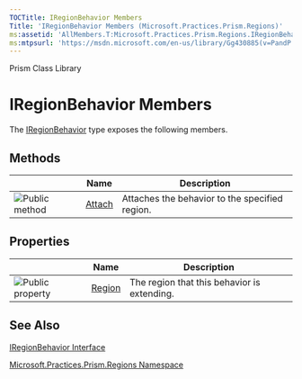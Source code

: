 ```yaml
---
TOCTitle: IRegionBehavior Members
Title: 'IRegionBehavior Members (Microsoft.Practices.Prism.Regions)'
ms:assetid: 'AllMembers.T:Microsoft.Practices.Prism.Regions.IRegionBehavior'
ms:mtpsurl: 'https://msdn.microsoft.com/en-us/library/Gg430885(v=PandP.50)'
---
```


Prism Class Library

IRegionBehavior Members
=======================

The [IRegionBehavior](https://msdn.microsoft.com/t:microsoft.practices.prism.regions.iregionbehavior) type exposes the following members.

Methods
-------

<span id="methodTableToggle"></span>
<table>

<thead>
<tr class="header">
<th> </th>
<th>Name</th>
<th>Description</th>
</tr>
</thead>
<tbody>
<tr class="odd">
<td><img src="https://msdn.microsoft.com/en-us/Gg430885.pubmethod(en-us,PandP.50).gif" title="Public method" /></td>
<td><a href="https://msdn.microsoft.com/m:microsoft.practices.prism.regions.iregionbehavior.attach">Attach</a></td>
<td><div class="summary">
Attaches the behavior to the specified region.
</div></td>
</tr>
</tbody>
</table>

Properties
----------

<span id="propertyTableToggle"></span>
<table>

<thead>
<tr class="header">
<th> </th>
<th>Name</th>
<th>Description</th>
</tr>
</thead>
<tbody>
<tr class="odd">
<td><img src="https://msdn.microsoft.com/en-us/Gg430885.pubproperty(en-us,PandP.50).gif" title="Public property" /></td>
<td><a href="https://msdn.microsoft.com/p:microsoft.practices.prism.regions.iregionbehavior.region">Region</a></td>
<td><div class="summary">
The region that this behavior is extending.
</div></td>
</tr>
</tbody>
</table>

See Also
--------


[IRegionBehavior Interface](https://msdn.microsoft.com/t:microsoft.practices.prism.regions.iregionbehavior)

[Microsoft.Practices.Prism.Regions Namespace](https://msdn.microsoft.com/n:microsoft.practices.prism.regions)
